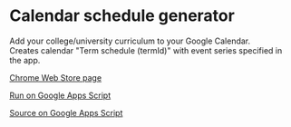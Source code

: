 # Calendar schedule generator

Add your college/university curriculum to your Google Calendar.  
Creates calendar "Term schedule (termId)" with event series specified in the app.

[Chrome Web Store page](https://chrome.google.com/webstore/detail/calendar-schedule-generat/mmmeeobaanfnahccdooglolpdocielgc)

[Run on Google Apps Script](https://script.google.com/macros/s/AKfycbzmKVB6vhhcV7_O-fBMVG33kPSSm8DyQIJlDEkjHscEQtxgGBfx/exec)

[Source on Google Apps Script](https://script.google.com/d/1wPdeLnjb-qLnfzM_hxWhblZwvnWDjAh2eVS_4qZArKNuhe8DuzMqL7CV/edit?usp=sharing)